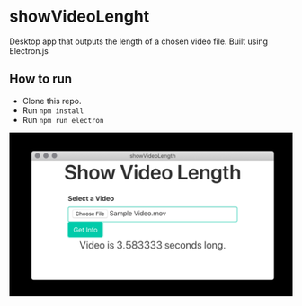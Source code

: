 # showVideoLenght

Desktop app that outputs the length of a chosen video file.
Built using Electron.js

## How to run

- Clone this repo.
- Run `npm install`
- Run `npm run electron`


<img src="./showVideoLength.png" />